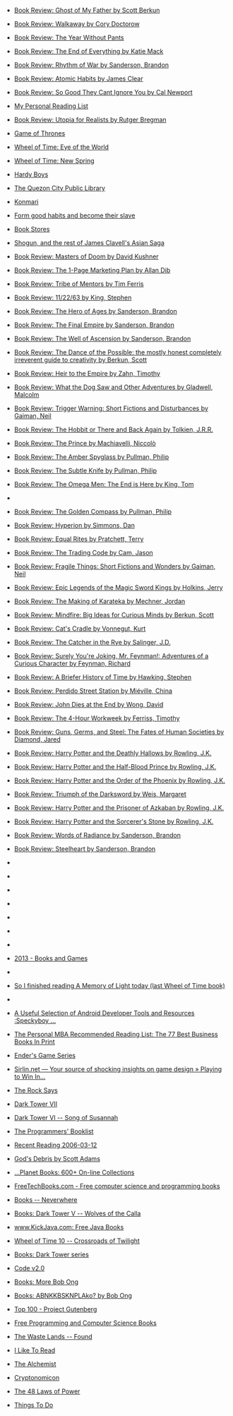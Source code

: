 
- [Book Review: Ghost of My Father by Scott Berkun](/2021/02/book-review-ghost-of-my-father-by-scott-berkun/)

- [Book Review: Walkaway by Cory Doctorow](/2021/02/book-review-walkaway-by-cory-doctorow/)

- [Book Review: The Year Without Pants](/2021/02/book-review-the-year-without-pants/)

- [Book Review: The End of Everything by Katie Mack](/2021/01/book-review-the-end-of-everything-by-katie-mack/)

- [Book Review: Rhythm of War by Sanderson, Brandon](/2020/12/rhythm-of-war/)

- [Book Review: Atomic Habits by James Clear](/2020/01/atomic-habits/)

- [Book Review: So Good They Cant Ignore You by Cal Newport](/2019/11/so-good-they-cant-ignore-you/)

- [My Personal Reading List](/2019/09/my-personal-reading-list/)

- [Book Review: Utopia for Realists by Rutger Bregman](/2019/08/book-review-utopia-for-realists-by-rutger-bregman/)

- [Game of Thrones](/2019/05/game-of-thrones/)

- [Wheel of Time: Eye of the World](/2019/05/wheel-of-time-eye-of-the-world/)

- [Wheel of Time: New Spring](/2019/05/wheel-of-time-new-spring/)

- [Hardy Boys](/2019/01/hardy-boys/)

- [The Quezon City Public Library](/2019/01/the-quezon-city-public-library/)

- [Konmari](/2019/01/konmari/)

- [Form good habits and become their slave](/2019/01/form-good-habits-and-become-their-slave/)

- [Book Stores](/2018/12/book-stores/)

- [Shogun, and the rest of James Clavell&#39;s Asian Saga](/2018/11/shogun-and-the-rest-of-james-clavells-asian-saga/)

- [Book Review: Masters of Doom by David Kushner](/2018/10/book-review-masters-of-doom-by-david-kushner/)

- [Book Review: The 1-Page Marketing Plan by Allan Dib](/2018/10/book-review-the-1-page-marketing-plan-by-allan-dib/)

- [Book Review: Tribe of Mentors by Tim Ferris](/2018/06/book-review-tribe-of-mentors-by-tim-ferris/)

- [Book Review: 11/22/63 by King, Stephen](/2018/03/11-22-63/)

- [Book Review: The Hero of Ages by Sanderson, Brandon](/2017/08/the-hero-of-ages/)

- [Book Review: The Final Empire by Sanderson, Brandon](/2017/08/the-final-empire/)

- [Book Review: The Well of Ascension by Sanderson, Brandon](/2017/08/the-well-of-ascension/)

- [Book Review: The Dance of the Possible: the mostly honest completely irreverent guide to creativity by Berkun, Scott](/2017/03/the-dance-of-the-possible/)

- [Book Review: Heir to the Empire by Zahn, Timothy](/2017/03/heir-to-the-empire/)

- [Book Review: What the Dog Saw and Other Adventures by Gladwell, Malcolm](/2017/02/what-the-dog-saw-and-other-adventures/)

- [Book Review: Trigger Warning: Short Fictions and Disturbances by Gaiman, Neil](/2017/02/trigger-warning/)

- [Book Review: The Hobbit or There and Back Again by Tolkien, J.R.R.](/2017/01/the-hobbit-or-there-and-back-again/)

- [Book Review: The Prince by Machiavelli, Niccolò](/2016/12/the-prince/)

- [Book Review: The Amber Spyglass by Pullman, Philip](/2016/11/the-amber-spyglass/)

- [Book Review: The Subtle Knife by Pullman, Philip](/2016/11/the-subtle-knife/)

- [Book Review: The Omega Men: The End is Here by King, Tom](/2016/11/the-omega-men/)

- [](/2016/11/da0q1c0/)

- [Book Review: The Golden Compass by Pullman, Philip](/2016/10/the-golden-compass/)

- [Book Review: Hyperion by Simmons, Dan](/2016/08/hyperion/)

- [Book Review: Equal Rites by Pratchett, Terry](/2016/08/equal-rites/)

- [Book Review: The Trading Code by Cam, Jason](/2016/08/the-trading-code/)

- [Book Review: Fragile Things: Short Fictions and Wonders by Gaiman, Neil](/2016/06/fragile-things/)

- [Book Review: Epic Legends of the Magic Sword Kings by Holkins, Jerry](/2016/06/epic-legends-of-the-magic-sword-kings/)

- [Book Review: The Making of Karateka by Mechner, Jordan](/2016/05/the-making-of-karateka/)

- [Book Review: Mindfire: Big Ideas for Curious Minds by Berkun, Scott](/2016/05/mindfire/)

- [Book Review: Cat&#39;s Cradle by Vonnegut, Kurt](/2016/05/cat-s-cradle/)

- [Book Review: The Catcher in the Rye by Salinger, J.D.](/2016/04/the-catcher-in-the-rye/)

- [Book Review: Surely You&#39;re Joking, Mr. Feynman!: Adventures of a Curious Character by Feynman, Richard](/2016/04/surely-you-re-joking-mr-feynman/)

- [Book Review: A Briefer History of Time by Hawking, Stephen](/2016/04/a-briefer-history-of-time/)

- [Book Review: Perdido Street Station by Miéville, China](/2016/03/perdido-street-station/)

- [Book Review: John Dies at the End by Wong, David](/2016/03/john-dies-at-the-end/)

- [Book Review: The 4-Hour Workweek by Ferriss, Timothy](/2016/03/the-4-hour-workweek/)

- [Book Review: Guns, Germs, and Steel: The Fates of Human Societies by Diamond, Jared](/2016/02/guns-germs-and-steel/)

- [Book Review: Harry Potter and the Deathly Hallows by Rowling, J.K.](/2016/02/harry-potter-and-the-deathly-hallows/)

- [Book Review: Harry Potter and the Half-Blood Prince by Rowling, J.K.](/2016/02/harry-potter-and-the-half-blood-prince/)

- [Book Review: Harry Potter and the Order of the Phoenix by Rowling, J.K.](/2016/02/harry-potter-and-the-order-of-the-phoenix/)

- [Book Review: Triumph of the Darksword by Weis, Margaret](/2016/02/triumph-of-the-darksword/)

- [Book Review: Harry Potter and the Prisoner of Azkaban by Rowling, J.K.](/2016/02/harry-potter-and-the-prisoner-of-azkaban/)

- [Book Review: Harry Potter and the Sorcerer&#39;s Stone by Rowling, J.K.](/2016/01/harry-potter-and-the-sorcerers-stone/)

- [Book Review: Words of Radiance by Sanderson, Brandon](/2016/01/words-of-radiance/)

- [Book Review: Steelheart by Sanderson, Brandon](/2015/11/steelheart/)

- [](/2015/06/10153836569638912/)

- [](/2014/09/10153219009468912/)

- [](/2014/05/chsw76f/)

- [](/2014/04/10152904609773912/)

- [](/2014/03/cg2j7h8/)

- [](/2014/01/cehqo9o/)

- [](/2014/01/ceeng41/)

- [2013 - Books and Games](/2013/12/2013-books-and-games/)

- [](/2013/12/1tf18v/)

- [So I finished reading A Memory of Light today (last Wheel of Time book)](/2013/01/so-i-finished-reading-a-memory-of-light-today-last-wheel-of-time-book/)

- [](/2012/03/c3zkq6s/)

- [A Useful Selection of Android Developer Tools and Resources :Speckyboy ...](/2010/08/a-useful-selection-of-android-developer-tools-and-resources-speckyboy/)

- [The Personal MBA Recommended Reading List: The 77 Best Business Books In Print](/2008/08/the-personal-mba-recommended-reading-list-the-77-best-business-books-in-print/)

- [Ender&#39;s Game Series](/2007/09/enders-game-series/)

- [Sirlin.net — Your source of shocking insights on game design » Playing to Win In...](/2007/07/sirlin-net-your-source-of-shocking-insights-on-game-design-playing-to-win-in/)

- [The Rock Says](/2006/12/the-rock-says/)

- [Dark Tower VII](/2006/11/dark-tower-vii/)

- [Dark Tower VI -- Song of Susannah](/2006/10/dark-tower-vi-song-of-susannah/)

- [The Programmers&#39; Booklist](/2006/05/the-programmers-booklist/)

- [Recent Reading 2006-03-12](/2006/03/recent-reading-2006-03-12/)

- [God&#39;s Debris by Scott Adams](/2006/02/gods-debris-by-scott-adams/)

- [...Planet Books: 600&#43; On-line Collections](/2006/01/planet-books-600-on-line-collections/)

- [FreeTechBooks.com - Free computer science and programming books](/2005/09/freetechbooks-com-free-computer-science-and-programming-books/)

- [Books -- Neverwhere](/2005/09/books-neverwhere/)

- [Books: Dark Tower V -- Wolves of the Calla](/2005/09/books-dark-tower-v-wolves-of-the-calla/)

- [www.KickJava.com: Free Java Books](/2005/06/www-kickjava-com-free-java-books/)

- [Wheel of Time 10 -- Crossroads of Twilight](/2005/05/wheel-of-time-10-crossroads-of-twilight/)

- [Books: Dark Tower series](/2005/03/books-dark-tower-series/)

- [Code v2.0](/2005/03/code-v2-0/)

- [Books: More Bob Ong](/2005/03/books-more-bob-ong/)

- [Books: ABNKKBSKNPLAko? by Bob Ong](/2005/02/books-abnkkbsknplako-by-bob-ong/)

- [Top 100 - Project Gutenberg](/2005/01/top-100-project-gutenberg/)

- [Free Programming and Computer Science Books](/2004/12/free-programming-and-computer-science-books/)

- [The Waste Lands -- Found](/2004/11/the-waste-lands-found/)

- [I Like To Read](/2004/11/i-like-to-read/)

- [The Alchemist](/2004/11/the-alchemist/)

- [Cryptonomicon](/2004/11/cryptonomicon/)

- [The 48 Laws of Power](/2004/10/the-48-laws-of-power/)

- [Things To Do](/2004/09/things-to-do/)
